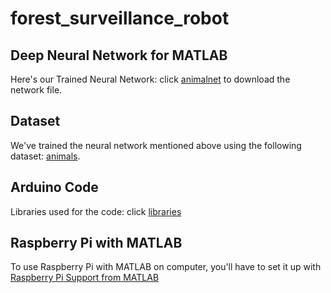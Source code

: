 # forest_surveillance_robot

## Deep Neural Network for MATLAB

Here's our Trained Neural Network: click [animalnet](https://drive.google.com/file/d/14KHZH41Hvn5Oo15CQAJE_LpvbsNsyZ3i/view?usp=sharing) to download the network file.

## Dataset
We've trained the neural network mentioned above using the following dataset:
[animals](https://drive.google.com/drive/folders/19uKOGDm6MApGiuxh5JdvRD-HGiRPt6yV?usp=sharing).

## Arduino Code
Libraries used for the code: click [libraries](https://drive.google.com/drive/folders/1AGvcmkQ-ZsGsrS5TPlWOU1_hzdn79dYr?usp=sharing)

## Raspberry Pi with MATLAB
To use Raspberry Pi with MATLAB on computer, you'll have to set it up with [Raspberry Pi Support from MATLAB](https://in.mathworks.com/hardware-support/raspberry-pi-matlab.html)
